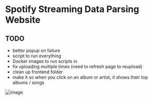 # Spotify Streaming Data Parsing Website

## TODO
* better popup on failure
* script to run everything
* Docker images to run scripts in
* fix uploading multiple times (need to refresh page to reupload)
* clean up frontend folder
* make it so when you click on an album or artist, it shows their top albums / songs

![image](https://github.com/user-attachments/assets/bc594dfd-468d-48df-8229-c2f8b865f1dd)
